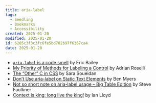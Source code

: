 ```yaml
---
title: aria-label
tags:
  - Seedling
  - Bookmarks
  - Accessibility
created: 2025-01-20
modified: 2025-01-20
id: 6205c3f3c3fc6fe5bd702b97f6367ca4
date: 2025-01-20
---
```

- [`aria-label` is a code smell](https://ericwbailey.website/published/aria-label-is-a-code-smell/) by Eric Bailey
- [My Priority of Methods for Labeling a Control](https://adrianroselli.com/2020/01/my-priority-of-methods-for-labeling-a-control.html) by Adrian Roselli
- [The “Other” C in CSS](https://youtu.be/ob_M_qXeDVE?t=1499) by Sara Soueidan
- [Don’t Use aria-label on Static Text Elements](https://benmyers.dev/blog/dont-use-aria-label-on-static-text-elements/) by Ben Myers
- [Not so short note on aria-label usage – Big Table Edition](https://html5accessibility.com/stuff/2024/05/22/not-so-short-note-on-aria-label-usage-big-table-edition/) by Steve Faulkner
- [Context is king: long live the king!](https://www.tpgi.com/context-is-king-long-live-the-king/) by Ian Lloyd
